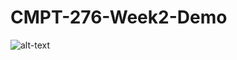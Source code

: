 # CMPT-276-Week2-Demo
![alt-text](https://i.natgeofe.com/n/996e2bfe-842d-4e41-8bf0-a7f87fc4e43d/00000153-bebc-d742-a553-bffd3c270000.jpg)